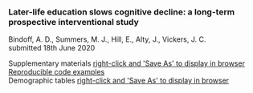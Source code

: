 ### Later-life education slows cognitive decline: a long-term prospective interventional study
Bindoff, A. D., Summers, M. J., Hill, E., Alty, J., Vickers, J. C.  
submitted 18th June 2020  


Supplementary materials [right-click and 'Save As' to display in browser](https://github.com/ABindoff/thbp_7years/blob/master/supplementary_materials.html)  
[Reproducible code examples](https://github.com/ABindoff/thbp_7years/blob/master/reproducible_code_examples.R)  
Demographic tables [right-click and 'Save As' to display in browser](https://github.com/ABindoff/thbp_7years/blob/master/demographics_and_cognitive_tests.html)  
